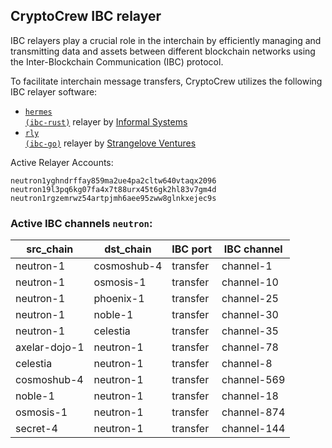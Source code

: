 ## CryptoCrew IBC relayer
IBC relayers play a crucial role in the interchain by efficiently managing and transmitting data and assets between different blockchain networks using the Inter-Blockchain Communication (IBC) protocol.

To facilitate interchain message transfers, CryptoCrew utilizes the following IBC relayer software: 
- <a href="https://github.com/informalsystems/hermes"><code>hermes (ibc-rust)</code></a> relayer by [Informal Systems](https://github.com/informalsystems)
- <a href="https://github.com/cosmos/relayer"><code>rly (ibc-go)</code></a> relayer by [Strangelove Ventures](https://github.com/strangelove-ventures)

Active Relayer Accounts:
```
neutron1yghndrffay859ma2ue4pa2cltw640vtaqx2096
neutron19l3pq6kg07fa4x7t88urx45t6gk2hl83v7gm4d
neutron1rgzemrwz54artpjmh6aee95zww8glnkxejec9s
```

### Active IBC channels `neutron`:
| src_chain | dst_chain | IBC port | IBC channel |
| --------------- | --------------- | ------------ | ------------------- |
| neutron-1 | cosmoshub-4 | transfer | channel-1 |
| neutron-1 | osmosis-1 | transfer | channel-10 |
| neutron-1 | phoenix-1 | transfer | channel-25 |
| neutron-1 | noble-1 | transfer | channel-30 |
| neutron-1 | celestia | transfer | channel-35 |
| axelar-dojo-1 | neutron-1 | transfer | channel-78 |
| celestia | neutron-1 | transfer | channel-8 |
| cosmoshub-4 | neutron-1 | transfer | channel-569 |
| noble-1 | neutron-1 | transfer | channel-18 |
| osmosis-1 | neutron-1 | transfer | channel-874 |
| secret-4 | neutron-1 | transfer | channel-144 |